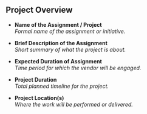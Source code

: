 ## Project Overview
- **Name of the Assignment / Project**  
  _Formal name of the assignment or initiative._

- **Brief Description of the Assignment**  
  _Short summary of what the project is about._

- **Expected Duration of Assignment**  
  _Time period for which the vendor will be engaged._

- **Project Duration**  
  _Total planned timeline for the project._

- **Project Location(s)**  
  _Where the work will be performed or delivered._
